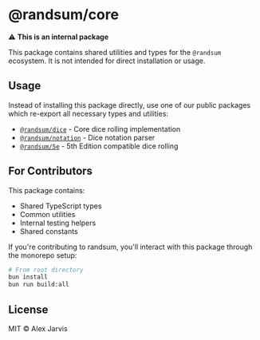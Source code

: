 # @randsum/core

⚠️ **This is an internal package**

This package contains shared utilities and types for the `@randsum` ecosystem. It is not intended for direct installation or usage.

## Usage

Instead of installing this package directly, use one of our public packages which re-export all necessary types and utilities:

- [`@randsum/dice`](https://www.npmjs.com/package/@randsum/dice) - Core dice rolling implementation
- [`@randsum/notation`](https://www.npmjs.com/package/@randsum/notation) - Dice notation parser
- [`@randsum/5e`](https://www.npmjs.com/package/@randsum/5e) - 5th Edition compatible dice rolling

## For Contributors

This package contains:

- Shared TypeScript types
- Common utilities
- Internal testing helpers
- Shared constants

If you're contributing to randsum, you'll interact with this package through the monorepo setup:

```bash
# From root directory
bun install
bun run build:all
```

## License

MIT © Alex Jarvis
